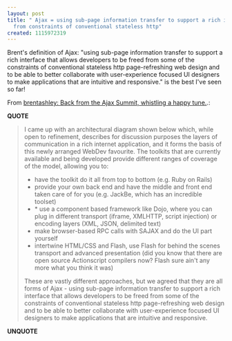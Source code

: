 ```yaml
---
layout: post
title: " Ajax = using sub-page information transfer to support a rich interface freed
  from constraints of conventional stateless http"
created: 1115972319
---
```

<p>Brent's definition of Ajax: "using sub-page information transfer to support a rich interface that allows developers to be freed from some of the constraints of conventional stateless http page-refreshing web design and to be able to better collaborate with user-experience focused UI designers to make applications that are intuitive and responsive." is the best I've seen so far!</p>

<p>From <a href="http://www.ashleyit.com/blogs/brentashley/archives/000553.html#000553">brentashley: Back from the Ajax Summit, whistling a happy tune.</a>.:</p>
<p><b>QUOTE</b></p><blockquote><p>I came up with an architectural diagram shown below which, while open to refinement, describes for discussion purposes the layers of communication in a rich internet application, and it forms the basis of this newly arranged WebDev favourite. The toolkits that are currently available and being developed provide different ranges of coverage of the model, allowing you to:</p>

<ul>   <li>  have the toolkit do it all from top to bottom (e.g. Ruby on Rails)</li>
    <li> provide your own back end and have the middle and front end taken care of for you (e.g. JackBe, which has an incredible toolset)</li>
    <li>* use a component based framework like Dojo, where you can plug in different transport (iframe, XMLHTTP, script injection) or encoding layers (XML, JSON, delimited text)
</li>    <li> make browser-based RPC calls with SAJAX and do the UI part yourself</li>
    <li> intertwine HTML/CSS and Flash, use Flash for behind the scenes transport and advanced presentation (did you know that there are open source Actionscript compilers now? Flash sure ain't any more what you think it was)
</li></ul>
<p>These are vastly different approaches, but we agreed that they are all forms of Ajax - using sub-page information transfer to support a rich interface that allows developers to be freed from some of the constraints of conventional stateless http page-refreshing web design and to be able to better collaborate with user-experience focused UI designers to make applications that are intuitive and responsive.</p>

</blockquote><p><b>UNQUOTE</b></p>



